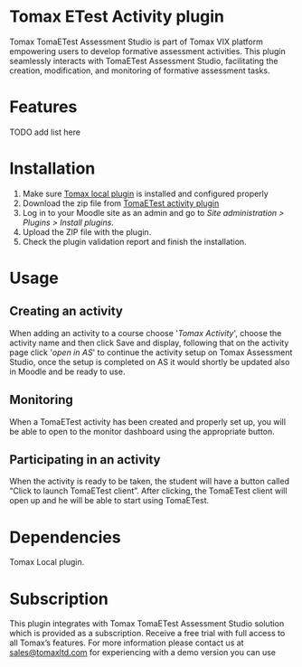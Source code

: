 # Tomax ETest Activity plugin

Tomax TomaETest Assessment Studio is part of Tomax VIX platform  empowering users to develop formative assessment activities. This plugin seamlessly interacts with TomaETest Assessment Studio, facilitating the creation, modification, and monitoring of formative assessment tasks.


# Features

TODO add list here

# Installation

1. Make sure [Tomax local plugin](https://github.com/Tomax-Think-Academy/moodle-local_tomax?tab=readme-ov-file#tomax) is installed and configured properly
2. Download the zip file from [TomaETest activity plugin](https://downloads.tomax.io/MoodlePlugins/ETest/TET-activity-moodle.zip)
3. Log in to your Moodle site as an admin and go to _Site administration >
   Plugins > Install plugins_.
4. Upload the ZIP file with the plugin.
5. Check the plugin validation report and finish the installation.

# Usage
## Creating an activity
When adding an activity to a course choose '_Tomax Activity_', choose the activity name and then click Save and display, following that on the activity page click '_open in AS_' to continue the activity setup on Tomax Assessment Studio, once the setup is completed on AS it would shortly be updated also in Moodle and be ready to use.

## Monitoring
When a TomaETest activity has been created and properly set up, you will be able to open to the monitor dashboard using the appropriate button.

## Participating in an activity
When the activity is ready to be taken, the student will have a button called “Click to launch TomaETest client”.
After clicking, the TomaETest client will open up and he will be able to start using TomaETest.

# Dependencies
Tomax Local plugin.

# Subscription
This plugin integrates with Tomax TomaETest Assessment Studio solution which is provided as a subscription.
Receive a free trial with full access to all Tomax’s features.
For more information please contact us at sales@tomaxltd.com
for experiencing with a demo version you can use
